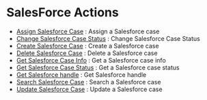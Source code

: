 # SalesForce Actions
* [Assign Salesforce Case](https://github.com/unskript/Awesome-CloudOps-Automation/tree/master/SalesForce/legos/salesforce_assign_case/README.md) : Assign a Salesforce case
* [Change Salesforce Case Status](https://github.com/unskript/Awesome-CloudOps-Automation/tree/master/SalesForce/legos/salesforce_case_change_status/README.md) : Change Salesforce Case Status
* [Create Salesforce Case](https://github.com/unskript/Awesome-CloudOps-Automation/tree/master/SalesForce/legos/salesforce_create_case/README.md) : Create a Salesforce case
* [Delete Salesforce Case](https://github.com/unskript/Awesome-CloudOps-Automation/tree/master/SalesForce/legos/salesforce_delete_case/README.md) : Delete a Salesforce case
* [Get Salesforce Case Info](https://github.com/unskript/Awesome-CloudOps-Automation/tree/master/SalesForce/legos/salesforce_get_case/README.md) : Get a Salesforce case info
* [Get Salesforce Case Status](https://github.com/unskript/Awesome-CloudOps-Automation/tree/master/SalesForce/legos/salesforce_get_case_status/README.md) : Get a Salesforce case status
* [Get Salesforce handle](https://github.com/unskript/Awesome-CloudOps-Automation/tree/master/SalesForce/legos/salesforce_get_handle/README.md) : Get Salesforce handle
* [Search Salesforce Case](https://github.com/unskript/Awesome-CloudOps-Automation/tree/master/SalesForce/legos/salesforce_search_case/README.md) : Search a Salesforce case
* [Update Salesforce Case](https://github.com/unskript/Awesome-CloudOps-Automation/tree/master/SalesForce/legos/salesforce_update_case/README.md) : Update a Salesforce case

